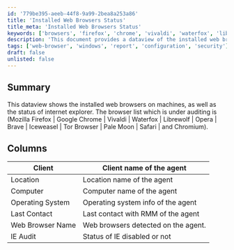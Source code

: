 ```yaml
---
id: '779be395-aeeb-44f8-9a99-2bea8a253a86'
title: 'Installed Web Browsers Status'
title_meta: 'Installed Web Browsers Status'
keywords: ['browsers', 'firefox', 'chrome', 'vivaldi', 'waterfox', 'librewolf', 'opera', 'brave', 'iceweasel', 'tor', 'pale', 'moon', 'safari', 'chromium', 'ie', 'audit']
description: 'This document provides a dataview of the installed web browsers on machines, detailing the status of Internet Explorer and listing various browsers under auditing, including Firefox, Chrome, and others.'
tags: ['web-browser', 'windows', 'report', 'configuration', 'security']
draft: false
unlisted: false
---
```

## Summary

This dataview shows the installed web browsers on machines, as well as the status of internet explorer. The browser list which is under auditing is (Mozilla Firefox | Google Chrome | Vivaldi | Waterfox | Librewolf | Opera | Brave | Iceweasel | Tor Browser | Pale Moon | Safari | and Chromium).

## Columns

| Client              | Client name of the agent                    |
|---------------------|---------------------------------------------|
| Location            | Location name of the agent                  |
| Computer            | Computer name of the agent                  |
| Operating System    | Operating system info of the agent          |
| Last Contact        | Last contact with RMM of the agent          |
| Web Browser Name    | Web browsers detected on the agent.         |
| IE Audit            | Status of IE disabled or not                |







